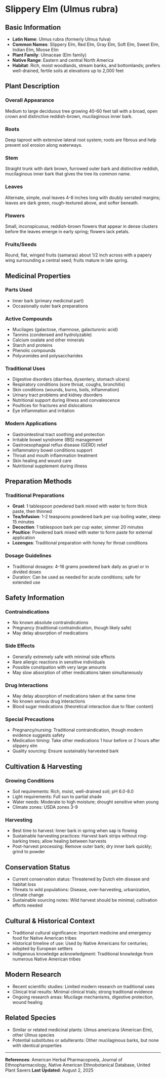 # Slippery Elm (Ulmus rubra)

## Basic Information
- **Latin Name**: Ulmus rubra (formerly Ulmus fulva)
- **Common Names**: Slippery Elm, Red Elm, Gray Elm, Soft Elm, Sweet Elm, Indian Elm, Moose Elm
- **Plant Family**: Ulmaceae (Elm family)
- **Native Range**: Eastern and central North America
- **Habitat**: Rich, moist woodlands, stream banks, and bottomlands; prefers well-drained, fertile soils at elevations up to 2,000 feet

## Plant Description

### Overall Appearance
Medium to large deciduous tree growing 40-60 feet tall with a broad, open crown and distinctive reddish-brown, mucilaginous inner bark.

### Roots
Deep taproot with extensive lateral root system; roots are fibrous and help prevent soil erosion along waterways.

### Stem
Straight trunk with dark brown, furrowed outer bark and distinctive reddish, mucilaginous inner bark that gives the tree its common name.

### Leaves
Alternate, simple, oval leaves 4-8 inches long with doubly serrated margins; leaves are dark green, rough-textured above, and softer beneath.

### Flowers
Small, inconspicuous, reddish-brown flowers that appear in dense clusters before the leaves emerge in early spring; flowers lack petals.

### Fruits/Seeds
Round, flat, winged fruits (samaras) about 1/2 inch across with a papery wing surrounding a central seed; fruits mature in late spring.

## Medicinal Properties

### Parts Used
- Inner bark (primary medicinal part)
- Occasionally outer bark preparations

### Active Compounds
- Mucilages (galactose, rhamnose, galacturonic acid)
- Tannins (condensed and hydrolyzable)
- Calcium oxalate and other minerals
- Starch and proteins
- Phenolic compounds
- Polyuronides and polysaccharides

### Traditional Uses
- Digestive disorders (diarrhea, dysentery, stomach ulcers)
- Respiratory conditions (sore throat, coughs, bronchitis)
- Skin conditions (wounds, burns, boils, inflammation)
- Urinary tract problems and kidney disorders
- Nutritional support during illness and convalescence
- Poultices for fractures and dislocations
- Eye inflammation and irritation

### Modern Applications
- Gastrointestinal tract soothing and protection
- Irritable bowel syndrome (IBS) management
- Gastroesophageal reflux disease (GERD) relief
- Inflammatory bowel conditions support
- Throat and mouth inflammation treatment
- Skin healing and wound care
- Nutritional supplement during illness

## Preparation Methods

### Traditional Preparations
- **Gruel**: 1 tablespoon powdered bark mixed with water to form thick paste, then thinned
- **Tea/Infusion**: 1-2 teaspoons powdered bark per cup boiling water, steep 15 minutes
- **Decoction**: 1 tablespoon bark per cup water, simmer 20 minutes
- **Poultice**: Powdered bark mixed with water to form paste for external application
- **Lozenges**: Traditional preparation with honey for throat conditions

### Dosage Guidelines
- Traditional dosages: 4-16 grams powdered bark daily as gruel or in divided doses
- Duration: Can be used as needed for acute conditions; safe for extended use

## Safety Information

### Contraindications
- No known absolute contraindications
- Pregnancy (traditional contraindication, though likely safe)
- May delay absorption of medications

### Side Effects
- Generally extremely safe with minimal side effects
- Rare allergic reactions in sensitive individuals
- Possible constipation with very large amounts
- May slow absorption of other medications taken simultaneously

### Drug Interactions
- May delay absorption of medications taken at the same time
- No known serious drug interactions
- Blood sugar medications (theoretical interaction due to fiber content)

### Special Precautions
- Pregnancy/nursing: Traditional contraindication, though modern evidence suggests safety
- Medication timing: Take other medications 1 hour before or 2 hours after slippery elm
- Quality sourcing: Ensure sustainably harvested bark

## Cultivation & Harvesting

### Growing Conditions
- Soil requirements: Rich, moist, well-drained soil; pH 6.0-8.0
- Light requirements: Full sun to partial shade
- Water needs: Moderate to high moisture; drought sensitive when young
- Climate zones: USDA zones 3-9

### Harvesting
- Best time to harvest: Inner bark in spring when sap is flowing
- Sustainable harvesting practices: Harvest bark strips without ring-barking trees; allow healing between harvests
- Post-harvest processing: Remove outer bark; dry inner bark quickly; grind to powder

## Conservation Status
- Current conservation status: Threatened by Dutch elm disease and habitat loss
- Threats to wild populations: Disease, over-harvesting, urbanization, climate change
- Sustainable sourcing notes: Wild harvest should be minimal; cultivation efforts needed

## Cultural & Historical Context
- Traditional cultural significance: Important medicine and emergency food for Native American tribes
- Historical timeline of use: Used by Native Americans for centuries; adopted by European settlers
- Indigenous knowledge acknowledgment: Traditional knowledge from numerous Native American tribes

## Modern Research
- Recent scientific studies: Limited modern research on traditional uses
- Clinical trial results: Minimal clinical trials; strong traditional evidence
- Ongoing research areas: Mucilage mechanisms, digestive protection, wound healing

## Related Species
- Similar or related medicinal plants: Ulmus americana (American Elm), other Ulmus species
- Potential substitutes or adulterants: Other mucilaginous barks, but none with identical properties

---

**References**: American Herbal Pharmacopoeia, Journal of Ethnopharmacology, Native American Ethnobotanical Database, United Plant Savers
**Last Updated**: August 2, 2025